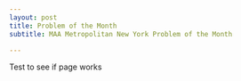 ```yaml
---
layout: post
title: Problem of the Month
subtitle: MAA Metropolitan New York Problem of the Month

---
```


Test to see if page works
